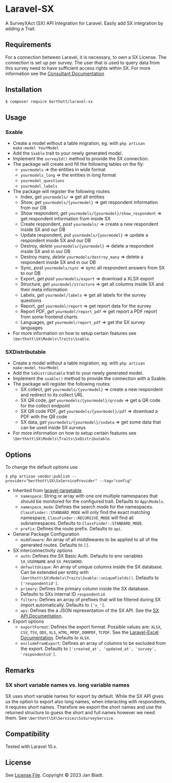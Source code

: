 # Laravel-SX

A SurveyXAct (SX) API Integration for Laravel. 
Easily add SX integration by adding a Trait.

## Requirements

For a connection between Laravel, it is necessary, to own a SX License. The connection is set up per survey. The user that is used to query data from this survey need to have sufficient access rights within SX. For more information see the [Consultant Documentation](//TODO)

## Installation

```sh
$ composer require berthott/laravel-sx
```

## Usage

### Sxable

* Create a model without a table migration, eg. with `php artisan make:model YourModel`
* Add the `Sxable` trait to your newly generated model.
* Implement the `surveyId()` method to provide the SX connection.
* The package will create and fill the following tables on the fly:
  * `yourmodels` => the entities in wide format
  * `yourmodels_long` => the entities in long format
  * `yourmodel_questions`
  * `yourmodel_labels`
* The package will register the following routes:
  * Index, *get*     `yourmodels/` => get all entities
  * Show, *get*     `yourmodels/{yourmodel}` => get respondent information from our DB
  * Show respondent, *get*     `yourmodels/{yourmodel}/show_respondent` => get respondent information from inside SX
  * Create respondent, *post*    `yourmodels/` => create a new respondent inside SX and our DB
  * Update respondent, *put*    `yourmodels/{yourmodel}` => update a respondent inside SX and our DB
  * Destroy, *delete*  `yourmodels/{yourmodel}` => delete a respondent inside SX and in our DB
  * Destroy many, *delete*  `yourmodels/destroy_many` => delete a respondent inside SX and in our DB
  * Sync, *post*    `yourmodels/sync` => sync all respondent answers from SX to our DB
  * Export, *get* *post*    `yourmodels/export` => download a XLSX export
  * Structure, *get*  `yourmodel/structure` => get all columns inside SX and their meta information
  * Labels, *get*  `yourmodel/labels` => get all labels for the survey questions
  * Report, *get*  `yourmodel/report` => get report data for the survey
  * Report PDF, *get*  `yourmodel/report_pdf` => get report a PDF report from some frontend charts
  * Languages, *get*  `yourmodel/report_pdf` => get the SX survey languages
* For more information on how to setup certain features see `\berthott\SX\Models\Traits\Sxable`.

### SXDistributable

* Create a model without a table migration, eg. with `php artisan make:model YourModel`
* Add the `SxDistributable` trait to your newly generated model.
* Implement the `sxable()` method to provide the connection with a Sxable.
* The package will register the following routes:
  * SX collect, *get*     `yourmodels/{yourmodel}` => create a new respondent and redirect to its collect URL
  * SX QR code, *get*     `yourmodels/{yourmodel}/qrcode` => get a QR code for the collect endpoint
  * SX QR code PDF, *get*     `yourmodels/{yourmodel}/pdf` => download a PDF with the QR code
  * SX data, *get*     `yourmodels/{yourmodel}/sxdata` => get some data that can be used inside SX surveys
* For more information on how to setup certain features see `\berthott\SX\Models\Traits\SxDistributable`.

## Options

To change the default options use
```
$ php artisan vendor:publish --provider="berthott\SX\SxServiceProvider" --tag="config"
```
* Inherited from [laravel-targetable](https://docs.syspons-dev.com/laravel-targetable)
  * `namespace`: String or array with one ore multiple namespaces that should be monitored for the configured trait. Defaults to `App\Models`.
  * `namespace_mode`: Defines the search mode for the namespaces. `ClassFinder::STANDARD_MODE` will only find the exact matching namespace, `ClassFinder::RECURSIVE_MODE` will find all subnamespaces. Defaults to `ClassFinder::STANDARD_MODE`.
  * `prefix`: Defines the route prefix. Defaults to `api`.
* General Package Configuration
  * `middleware`: An array of all middlewares to be applied to all of the generated routes. Defaults to `[]`.
* SX interconnectivity options
  * `auth`: Defines the SX Basic Auth. Defaults to env variables `SX_USERNAME` and `SX_PASSWORD`.
  * `defaultUnique`: An array of unique columns inside the SX database. Can be extended per entity with `\berthott\SX\Models\Traits\Sxable::uniqueFields()`. Defaults to `['respondentid']`.
  * `primary`: Defines the primary column inside the SX database. Defaults to SXs internal ID `respondentid`.
  * `filters`: Defines an array of prefixes that will be filtered during SX import automatically. Defaults to `['x_']`.
  * `api`: Defines the a JSON representation of the SX API. See the [SX API Documentation](https://documenter.getpostman.com/view/1760772/S1a33ni6).
* Export options
  * `exportFormat`: Defines the export format. Possible values are: `XLSX`, `CSV`, `TSV`, `ODS`, `XLS`, `HTML`, `MPDF`, `DOMPDF`, `TCPDF`. See the [Laravel-Excel Documentation](https://docs.laravel-excel.com/3.1/exports/export-formats.html). Defaults to `XLSX`.
  * `excludeFromExport`: Defines an array of columns to be excluded from the export. Defaults to  `['created_at', 'updated_at', 'survey', 'respondentid']`.

## Remarks

### SX short variable names vs. long variable names

SX uses short variable names for export by default. While the SX API gives us the option to export also long names, when interacting with respondents, it requires short names. Therefore we export the short names and use the returned structure to guess the short and full names however we need them. See `\berthott\SX\Services\SxSurveyService`.

## Compatibility

Tested with Laravel 10.x.

## License

See [License File](license.md). Copyright © 2023 Jan Bladt.